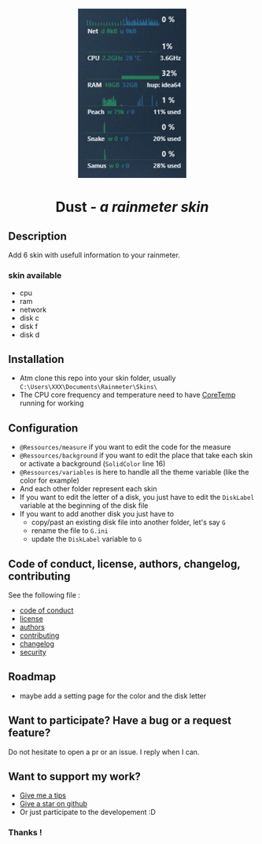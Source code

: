 <p align="center">
  <a href="https://www.pling.com/p/2017888/">
    <img alt="ActiveBlur" src="gitressource/img.png" width="220"/>
  </a>
</p>
<h1 align="center">Dust <i>- a rainmeter skin</i></h1>

## Description

Add 6 skin with usefull information to your rainmeter.

### skin available

- cpu
- ram
- network
- disk c
- disk f
- disk d

## Installation

- Atm clone this repo into your skin folder, usually `C:\Users\XXX\Documents\Rainmeter\Skins\`
- The CPU core frequency and temperature need to have [CoreTemp](https://www.alcpu.com/CoreTemp/) running for working

## Configuration

- `@Ressources/measure` if you want to edit the code for the measure
- `@Ressources/background` if you want to edit the place that take each skin or activate a background (`SolidColor` line 16)
- `@Ressources/variables` is here to handle all the theme variable (like the color for example)
- And each other folder represent each skin
- If you want to edit the letter of a disk, you just have to edit the `DiskLabel` variable at the beginning of the disk file
- If you want to add another disk you just have to
  - copy/past an existing disk file into another folder, let's say `G`
  - rename the file to `G.ini`
  - update the `DiskLabel` variable to `G`

## Code of conduct, license, authors, changelog, contributing

See the following file :
- [code of conduct](CODE_OF_CONDUCT.md)
- [license](LICENSE)
- [authors](AUTHORS)
- [contributing](CONTRIBUTING.md)
- [changelog](CHANGELOG)
- [security](SECURITY.md)

## Roadmap

- maybe add a setting page for the color and the disk letter

## Want to participate? Have a bug or a request feature?

Do not hesitate to open a pr or an issue. I reply when I can.

## Want to support my work?

- [Give me a tips](https://ko-fi.com/a2n00)
- [Give a star on github](https://github.com/bouteillerAlan/rainmeter-clean-skin)
- Or just participate to the developement :D

### Thanks !
